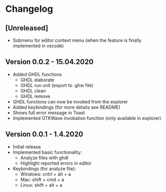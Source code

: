 # Changelog

## [Unreleased]
* Submenu for editor context menu (when the feature is finally implemented in vscode)

## Version 0.0.2 - 15.04.2020
* Added GHDL functions
    * GHDL elaborate
    * GHDL run unit (export to .ghw file)
    * GHDL clean
    * GHDL remove
* GHDL functions can now be invoked from the explorer
* Added keybindings (for more details see README)
* Shows full error message in Toast
* Implemented GTKWave invokation function (only available in explorer)

## Version 0.0.1 - 1.4.2020
* Initial release
* Implemented basic functionality: 
    * Analyze files with ghdl 
    * Highlight reported errors in editor
* Keybindings (for analyze file):  
    * Windows: cntrl + alt + a
    * Mac: shift + cmd + a
    * Linux: shift + alt + a 